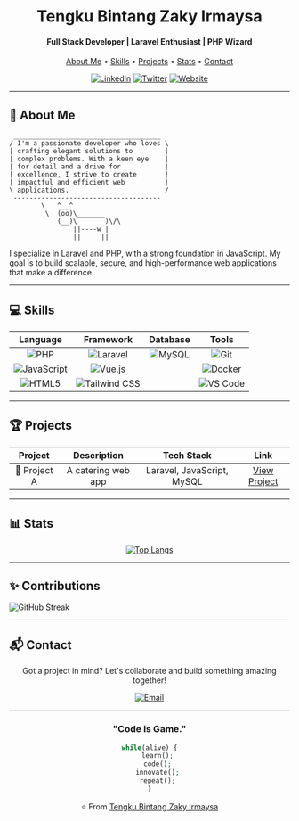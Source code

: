 <h1 align="center">Tengku Bintang Zaky Irmaysa</h1>

<h4 align="center">Full Stack Developer | Laravel Enthusiast | PHP Wizard</h4>

<p align="center">
  <a href="#-about-me">About Me</a> •
  <a href="#-skills">Skills</a> •
  <a href="#-projects">Projects</a> •
  <a href="#-stats">Stats</a> •
  <a href="#-contact">Contact</a>
</p>

<div align="center">

[![LinkedIn](https://img.shields.io/badge/-LinkedIn-0077B5?style=for-the-badge&logo=Linkedin&logoColor=white)](https://www.linkedin.com/in/tengku-bintang-zaky-irmaysa/)
[![Twitter](https://img.shields.io/badge/-Twitter-1DA1F2?style=for-the-badge&logo=Twitter&logoColor=white)](https://twitter.com/yourusername)
[![Website](https://img.shields.io/badge/-Website-FF7139?style=for-the-badge&logo=Firefox-Browser&logoColor=white)](https://yourwebsite.com)

</div>

---

## 🚀 About Me

```
 _____________________________________
/ I'm a passionate developer who loves \
| crafting elegant solutions to        |
| complex problems. With a keen eye    |
| for detail and a drive for           |
| excellence, I strive to create       |
| impactful and efficient web          |
\ applications.                        /
 -------------------------------------
        \   ^__^
         \  (oo)\_______
            (__)\       )\/\
                ||----w |
                ||     ||
```

I specialize in Laravel and PHP, with a strong foundation in JavaScript. My goal is to build scalable, secure, and high-performance web applications that make a difference.

---

## 💻 Skills

<div align="center">

| Language | Framework | Database | Tools |
|:--------:|:---------:|:--------:|:-----:|
| ![PHP](https://img.shields.io/badge/-PHP-777BB4?style=flat-square&logo=php&logoColor=white) | ![Laravel](https://img.shields.io/badge/-Laravel-FF2D20?style=flat-square&logo=laravel&logoColor=white) | ![MySQL](https://img.shields.io/badge/-MySQL-4479A1?style=flat-square&logo=mysql&logoColor=white) | ![Git](https://img.shields.io/badge/-Git-F05032?style=flat-square&logo=git&logoColor=white) |
| ![JavaScript](https://img.shields.io/badge/-JavaScript-F7DF1E?style=flat-square&logo=javascript&logoColor=black) | ![Vue.js](https://img.shields.io/badge/-Vue.js-4FC08D?style=flat-square&logo=vue.js&logoColor=white) | | ![Docker](https://img.shields.io/badge/-Docker-2496ED?style=flat-square&logo=docker&logoColor=white) |
| ![HTML5](https://img.shields.io/badge/-HTML5-E34F26?style=flat-square&logo=html5&logoColor=white) | ![Tailwind CSS](https://img.shields.io/badge/-Tailwind_CSS-38B2AC?style=flat-square&logo=tailwind-css&logoColor=white) | | ![VS Code](https://img.shields.io/badge/-VS_Code-007ACC?style=flat-square&logo=visual-studio-code&logoColor=white) |

</div>

---

## 🏆 Projects

<div align="center">

| Project | Description | Tech Stack | Link |
|:-------:|:-----------:|:----------:|:----:|
| 🚀 Project A | A catering web app | Laravel, JavaScript, MySQL | [View Project](https://github.com/yourusername/project-a) |

</div>

---

## 📊 Stats

<div align="center">

[![Top Langs](https://github-readme-stats.vercel.app/api/top-langs/?username=zeondev19&layout=compact&theme=tokyonight)](https://github.com/anuraghazra/github-readme-stats)
</div>

---

## ✨ Contributions
![GitHub Streak](https://github-readme-streak-stats.herokuapp.com/?user=zeondev19&theme=tokyonight)

---

## 📬 Contact

<div align="center">

Got a project in mind? Let's collaborate and build something amazing together!

[![Email](https://img.shields.io/badge/-Email-D14836?style=for-the-badge&logo=gmail&logoColor=white)](mailto:zeondev19@gmail.com)

</div>

---

<div align="center">

### "Code is Game."

```php
while(alive) {
    learn();
    code();
    innovate();
    repeat();
}
```


⭐️ From [Tengku Bintang Zaky Irmaysa](https://github.com/zeondev19)

</div>
